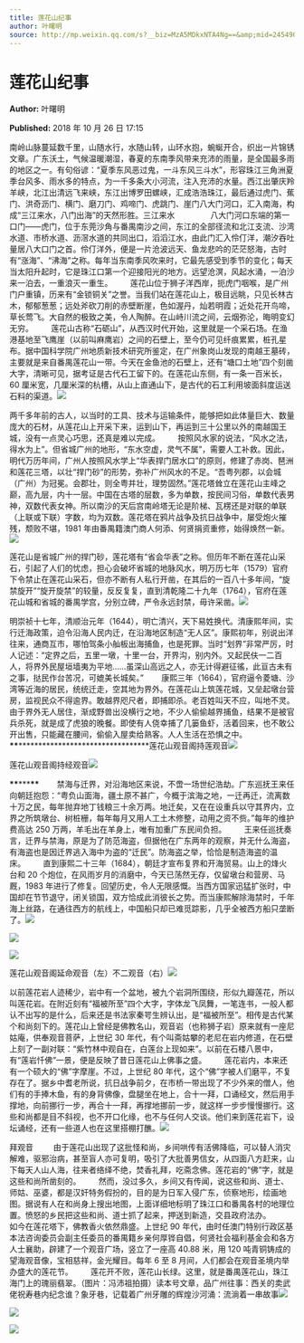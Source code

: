 ```yaml
---
title: 莲花山纪事
author: 叶曙明
source: http://mp.weixin.qq.com/s?__biz=MzA5MDkxNTA4Ng==&amp;mid=2454907479&amp;idx=1&amp;sn=1ca6808e55b6cd7b3d95f23cf37ccacf&amp;chksm=87a22236b0d5ab204271bce327e9846988eaf351fe91f5001ed3d0b7c71344d156cb13ba8dd0#rd
---
```


# 莲花山纪事

**Author:** 叶曙明

**Published:** 2018 年 10 月 26 日 17:15

南岭山脉蔓延数千里，山随水行，水随山转，山环水抱，蜿蜒开合，织出一片锦锈文章。广东沃土，气候温暖潮湿，春夏的东南季风带来充沛的雨量，是全国最多雨的地区之一。有句俗谚：“夏季东风恶过鬼，一斗东风三斗水”，形容珠江三角洲夏季台风多、雨水多的特点，为一千多条大小河流，注入充沛的水量。西江出肇庆羚羊峡，北江出清远飞来峡，东江出博罗田螺峡，汇成浩浩珠江，最后通过虎门、蕉门、洪奇沥门、横门、磨刀门、鸡啼门、虎跳门、崖门八大门河口，汇入南海，构成“三江来水，八门出海”的天然形胜。三江来水                八大门河口东端的第一口门——虎门，位于东莞沙角与番禺南沙之间，东江的全部径流和北江支流、沙湾水道、市桥水道、沥滘水道的共同出口，滔滔江水，由此门汇入伶仃洋，潮汐吞吐量居八大口门之首。伶仃洋外，便是一片沧波远天、鱼龙悲吟的茫茫怒海，古时有“涨海”、“沸海”之称。每年当东南季风吹来时，它最先感受到季节的变化；每天当太阳升起时，它是珠江口第一个迎接阳光的地方。远望沧溟，风起水涌，一泊沙来一泊去，一重浪灭一重生。        莲花山位于狮子洋西岸，扼虎门咽喉，是广州门户重镇，历来有“金锁铜关”之誉。当我们站在莲花山上，极目远眺，只见长林古木，郁郁葱葱；远处斧砍刀削的赤壁断崖，色如渥丹，灿若明霞；近处花开鸟啼，草长莺飞。大自然的极致之美，令人陶醉。在山峙川流之间，云烟弥沦，晦明变幻无穷。        莲花山古称“石砺山”，从西汉时代开始，这里就是一个采石场。在渔港基地至飞鹰崖（以前叫麻鹰岩）之间的石壁上，至今仍可见纤痕累累，桩孔星布。据中国科学院广州地质新技术研究所鉴定，在广州象岗山发现的南越王墓砖，主要就是来自番禺莲花山一带。今天在金鱼池的石壁上，还有“塘口土地”四个刻凿大字，清晰可见，据考证是古代石工留下的。在莲花山东侧，有一条一百米长，60 厘米宽，几厘米深的杭槽，从山上直通山下，是古代的石工利用坡面斜度运送石料的渠道。![](https://mmbiz.qpic.cn/mmbiz_jpg/PJWG74pLsMYeUlfwibTUN4Jenyt4cPNTl4Ohjlx1ev4zicVibrC8svMarfrmUgBbvNrBZG0UDxS8ibhNn2Na3TrTEA/640?wx_fmt=jpeg)

两千多年前的古人，以当时的工具、技术与运输条件，能够把如此体量巨大、数量庞大的石材，从莲花山上开采下来，运到山下，再运到三十公里以外的南越国王城，没有一点灵心巧思，还真是难以完成。        按照风水家的说法，“风水之法，得水为上”。但省城广州的地形，“东水空虚，灵气不属”，需要人工补救。因此，明代万历年间，广州人按照风水学上“华表捍门居水口”的原则，修建了赤岗、琶洲和莲花三塔，以壮“捍门砂”的形势，弥补广州风水的不足。“吾粤列郡，以会城（广州）为冠冕。会郡壮，则全粤并壮，理势固然。”莲花塔耸立在莲花山主峰之巅，高九层，内十一层。中国在古塔的层数，多为单数，按民间习俗，单数代表男神，双数代表女神。所以南沙的天后宫南岭塔无论是阶梯、瓦楞还是对联的单联（上联或下联）字数，均为双数。莲花塔在鸦片战争及抗日战争中，屡受炮火摧残，颓败不堪，1981 年由番禺籍澳门商人何添、何贤捐资重修，始得焕然一新。![](https://mmbiz.qpic.cn/mmbiz_jpg/PJWG74pLsMYeUlfwibTUN4Jenyt4cPNTlAAVTUmoaeesPmJics8fed7A4siboCo9o1hkCW6d0XKEd8ycrsgic7zz1Q/640?wx_fmt=jpeg)

莲花山是省城广州的捍门砂，莲花塔有“省会华表”之称。但历年不断在莲花山采石，引起了人们的忧虑，担心会破坏省城的地脉风水，明万历七年（1579）官府下令禁止在莲花山采石，但亦不断有人私行开凿，在其后的一百八十多年间，“旋禁旋开”“旋开旋禁”的较量，反反复复，直到清乾隆二十九年（1764），官府在莲花山城和省城的番禺学宫，分别立碑，严令永远封禁，毋许采凿。![](https://mmbiz.qpic.cn/mmbiz_jpg/PJWG74pLsMYeUlfwibTUN4Jenyt4cPNTl8pBbNuE1kOicicsVcG8xt3PF38IAaY4BwmC72pYia02A1ibVgicrdsicet7w/640?wx_fmt=jpeg)

明崇祯十七年，清顺治元年（1644），明亡清兴，天下易姓换代。清康熙年间，实行迁海政策，迫令沿海人民内迁，在沿海地区制造“无人区”。康熙初年，别说出洋往来，通商互市，哪怕驾条小舢板出海捕鱼，也是死罪。当时“划界”非常严厉，时人记述：“定界之后，五里一墩，十里一台，开界沟，别内外。又起民伕一二百人，将界外民屋垣墙夷为平地……虽深山高远之人，亦无计得避征徭，此亘古未有之事，挞民作台苦况，可媲美长城矣。”        康熙三年（1664），官府逼令菱塘、沙湾等近海的居民，统统迁走，空其地为界外。在莲花山上筑莲花城，又垒起墩台营房，监视民众不得逾界。敢越界咫尺者，即捕即杀。老百姓叫天不应，叫地不灵。由于界外无人居住，渐成野兽出没横行之地，不少人偷偷越界捕鱼，结果不是被官兵杀死，就是成了虎狼的晚餐。即使有人侥幸捕了几篓鱼虾，活着回来，也不敢公开出售，只能藏在腰间，偷偷入屋卖给熟客。人人生活在恐惧之中。**************\*\***************\*\*\***************\*\***************莲花山观音阁持莲观音![](https://mmbiz.qpic.cn/mmbiz_jpg/PJWG74pLsMYeUlfwibTUN4Jenyt4cPNTlcvEndYu7RvFhnfM8XBtvwe2PiaMq3FEzuKFDgoDrVCemr5jm0iafgqaA/640?wx_fmt=jpeg)

莲花山观音阁持经观音![](https://mmbiz.qpic.cn/mmbiz_jpg/PJWG74pLsMYeUlfwibTUN4Jenyt4cPNTlvA6nLOHsGtRwW8fWrG6WLuBRJoxM1iarLj53iaibwr1SyMjMgPBbu2bjQ/640?wx_fmt=jpeg)

**************\*\***************\*\*\***************\*\***************        禁海与迁界，对沿海地区来说，不啻一场世纪浩劫。广东巡抚王来任向朝廷抱怨：“粤负山面海，疆土原不甚广，今概于滨海之地，一迁再迁，流离数十万之民，每年抛弃地丁钱粮三十余万两。地迁矣，又在在设重兵以守其界内，立界之所筑墩台、树桩栅，每年每月又用人工土木修整，动用之资不赀。”每年的维护费高达 250 万两，羊毛出在羊身上，唯有加重广东民间负担。        王来任巡抚奏言，迁界与禁海，原是为了防范海盗，但据他在广东两年的观察，并无什么海盗，有海盗也是因迁界逃入海中为盗的“迁民”。防海盗之举，恰恰是制造海盗的温床。        直到康熙二十三年（1684），朝廷才宣布复界和开海贸易。山上的烽火台和 20 个炮位，在风雨岁月的消磨中，今天已荡然无存，仅留墩台和营房、马厩，1983 年进行了修复。回望历史，令人无限感慨。当西方国家迅猛扩张时，中国却在节节退守，闭关锁国，双方恰成此消彼长之势。而当康熙解除海禁时，千年海上丝路，在通往西方的航线上，中国船只却已难觅踪影，几乎全被西方船只垄断了。![](https://mmbiz.qpic.cn/mmbiz_jpg/PJWG74pLsMYeUlfwibTUN4Jenyt4cPNTlxnyme74N4ts3VCEshfC3xmicW3SzxiaOhjU0DT586HNjnjLNibK0nvgeA/640?wx_fmt=jpeg)

![](https://mmbiz.qpic.cn/mmbiz_png/Ljib4So7yuWjZkibS3JeicL8Ae4h7A7qxrxFIeEz7a96EnSfyYialiaNDWlIMs8KZEHznuaKrNEiaBhdppl2y9E2Zwcg/640?wx_fmt=png)

![](https://mmbiz.qpic.cn/mmbiz_jpg/PJWG74pLsMYeUlfwibTUN4Jenyt4cPNTlibiaY1LetOfBhS9VVcgzZqo18quQfIwgnCzM1RicUQV3QKOukOuWRCrkg/640?wx_fmt=jpeg)

莲花山观音阁延命观音（左）不二观音（右）![](https://mmbiz.qpic.cn/mmbiz_jpg/PJWG74pLsMYeUlfwibTUN4Jenyt4cPNTl1mphsCSEs2AVXUcT1C3g736kTuIVCLz6UNNpuiaXuQkCnLictLm73vmA/640?wx_fmt=jpeg)

以前莲花岩人迹稀少，岩中有一个盆地，被九个岩洞所围绕，形似九瓣莲花，所以叫莲花岩。在附近刻有“福被所至”四个大字，字体龙飞凤舞，一笔连书，一般人都认不出写的是什么，后来还是书法家秦咢生辨认出，是“福被所至”。相传是古代某个和尚刻下的。莲花山上曾经是佛教名山，观音岩（也称狮子岩）原来就有一座尼姑庵，供奉观音菩萨，上世纪 30 年代，有个叫斋姑攀的老尼在岩内修道，在石壁上刻了一副对联：“紫竹林中观自在，白莲台上现如来”。以前在石楼八景中，有“莲岩忏佛”一景，便是反映了昔日莲花山上佛事之盛。        莲花岩内，本来还有一个硕大的“佛”字摩崖。不过，上世纪 80 年代，这个“佛”字被人们磨平，不复存在了。据乡中耆老所说，抗日战争前夕，在市桥一带出现了不少外来的僧人，他们有的手捧木鱼，有的身背佛像，盘腿坐在地上，合十一拜，口诵经文，然后用手撑地，向前挪行一步，再合十一拜，再撑地挪前一步，就这样一步步慢慢挪行。这些和尚都是目不斜视，也不开口化缘，也不与任何人交谈。他们来到莲花岩下，设坛诵经，还有一些道人也在这里搭棚打醮。![](https://mmbiz.qpic.cn/mmbiz_png/Ljib4So7yuWjZkibS3JeicL8Ae4h7A7qxrxTWl8j4Rh9ficjQojN4b7tytvib3uWVHmxXJf3nFAibzjOto9JYBILnI2g/640?wx_fmt=png)

拜观音         由于莲花山出现了这批怪和尚，乡间哄传有活佛降临，可以替人消灾解难，驱邪治病，甚至盲人亦可复明，吸引了大批善男信女，从四面八方赶来，山下每天人山人海，往来者络绎不绝，焚香礼拜，吃斋念佛。莲花岩的“佛”字，就是这些和尚所凿刻的。        然而，没过多久，乡间又有传闻，说这些和尚、道士、师姑、巫婆，都是汉奸特务假扮的，目的是为日军入侵广东，侦察地形，绘画地图。据说有人在和尚身上搜出地图，上面详细地标明了珠江口和番禺各村的地理位置。愤怒的乡民把这些和尚、道士抓了起来，押送到新造，交县政府法办。        如今在莲花塔下，佛教香火依然鼎盛。上世纪 90 年代，由时任澳门特别行政区基本法咨询委员会副主任委员的番禺籍乡亲何厚铧自倡，何贤社会福利基金会和各方人士襄助，辟建了一个观音广场，竖立了一座高 40.88 米，用 120 吨青铜铸成的望海观音像，宝相慈祥，金光耀目。每年 6 至 8 月间，人们都会在观音圣境内举办盛大的莲花节。        莲花开不败，莲花山长绿。这里，就是番禺莲花山，珠江海门上的瑰丽翡翠。（图片：冯沛祖拍摄）读本号文章，品广州往事：西关的卖武佬祝寿巷内纪念谁？象牙巷，记载着广州牙雕的辉煌沙河涌：流淌着一串故事![](https://mmbiz.qpic.cn/mmbiz_jpg/PJWG74pLsMYeUlfwibTUN4Jenyt4cPNTlDPd6KibicbXDkLKdRMsybZXSwWbPra5ToKooxnjQBFibOKz3yrR0ia5Btw/640?wx_fmt=jpeg)

![](https://mmbiz.qpic.cn/mmbiz_png/Ljib4So7yuWhNygZEzSys5PEWbg7iaZRMMN1JhO8wR6aK7yQ4uP6UibfZBWXes6J5vqoBnpCGLBj0c4m9JnoCuzpQ/640?wx_fmt=png)

![](https://mmbiz.qpic.cn/mmbiz_jpg/PJWG74pLsMYeUlfwibTUN4Jenyt4cPNTlQUAakg0vaecafibnUhNPKibKiaV5422hf3jrcqibVQqictQYxLiaUcQJ1D0A/640?wx_fmt=jpeg)
